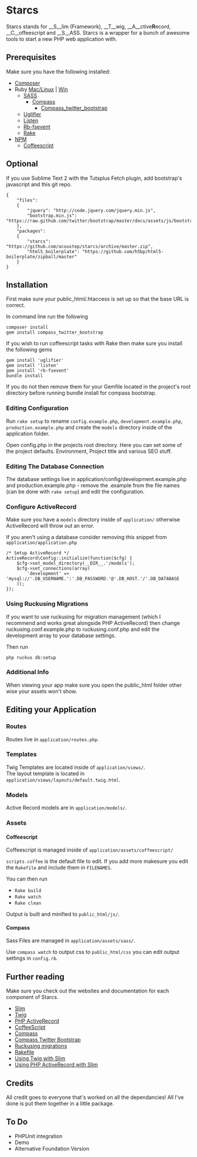 # Starcs

Starcs stands for __S__lim (Framework), __T__wig, __A__ctive**R**ecord, __C__offeescript and __S__ASS.  Starcs is a wrapper for a bunch of awesome tools to start a new PHP web application with.

## Prerequisites

Make sure you have the following installed:

* [Composer](http://getcomposer.org/)
* Ruby [Mac/Linux](https://rvm.io/) | [Win](http://rubyinstaller.org/)
	* [SASS](http://rubygems.org/gems/sass)
		* [Compass](https://rubygems.org/gems/compass)
			* [Compass_twitter_bootstrap](https://rubygems.org/gems/compass_twitter_bootstrap)
	* [Uglifier](https://github.com/lautis/uglifier)
	* [Listen](https://rubygems.org/gems/listen)
	* [Rb-fsevent](https://rubygems.org/gems/rb-fsevent)
	* [Rake](https://rubygems.org/gems/rake)
* [NPM](https://npmjs.org/)
	* [Coffeescript](https://npmjs.org/package/coffee-script)
	
## Optional

If you use Sublime Text 2 with the Tutsplus Fetch plugin, add bootstrap's javascript and this git repo.

```
{
	"files":
	{
		"jquery": "http://code.jquery.com/jquery.min.js",
		"bootstrap.min.js": "https://raw.github.com/twitter/bootstrap/master/docs/assets/js/bootstrap.min.js"
	},
	"packages":
	{
		"starcs": "https://github.com/acoustep/starcs/archive/master.zip",
		"html5_boilerplate": "https://github.com/h5bp/html5-boilerplate/zipball/master"
	}
}
```
## Installation

First make sure your public_html/.htaccess is set up so that the base URL is correct.

In command line run the following

```
composer install 
gem install compass_twitter_bootstrap
```
If you wish to run coffeescript tasks with Rake then make sure you install the following gems

```
gem install 'uglifier'
gem install 'listen'
gem install 'rb-fsevent'
bundle install
```
If you do not then remove them for your Gemfile located in the project's root directory before running bundle install for compass bootstrap.

### Editing Configuration
Run ```rake setup``` to rename ```config.example.php```, ```development.example.php```, ```production.example.php``` and create the ```models``` directory inside of the application folder.

Open config.php in the projects root directory.  Here you can set some of the project defaults.  Environment, Project title and various SEO stuff.

### Editing The Database Connection
The database settings live in application/config/development.example.php and production.example.php - remove the .example from the file names (can be done with ```rake setup```) and edit the configuration.

### Configure ActiveRecord
Make sure you have a ```models``` directory inside of ```application/``` otherwise ActiveRecord will throw out an error.

If you aren't using a database consider removing this snippet from ```application/application.php```

```
/* Setup ActiveRecord */
ActiveRecord\Config::initialize(function($cfg) {
    $cfg->set_model_directory(__DIR__.'/models');
    $cfg->set_connections(array(
        'development' => 'mysql://'.DB_USERNAME.':'.DB_PASSWORD.'@'.DB_HOST.'/'.DB_DATABASE
    ));
});
```

### Using Ruckusing Migrations 
If you want to use ruckusing for migration management (which I recommend and works great alongside PHP ActiveRecord) then change ruckusing.conf.example.php to ruckusing.conf.php and edit the development array to your database settings.

Then run
```
php ruckus db:setup
```

### Additional Info

When viewing your app make sure you open the public_html folder other wise your assets won't show.

## Editing your Application

### Routes
Routes live in ```application/routes.php```.

### Templates
Twig Templates are located inside of ```application/views/```.  
The layout template is located in ```application/views/layouts/default.twig.html```.

### Models
Active Record models are in ```application/models/```.

### Assets

#### Coffeescript 
Coffeescript is managed inside of ```application/assets/coffeescript/```

```scripts.coffee``` is the default file to edit.  If you add more makesure you edit the ```Rakefile``` and include them in ```FILENAMES```.

You can then run

* ```Rake build```
* ```Rake watch```
* ```Rake clean```

Output is built and minified to ```public_html/js/```.

#### Compass
Sass Files are managed in ```application/assets/sass/```.

Use ```compass watch``` to output css to ```public_html/css``` you can edit output settings in ```config.rb```.

## Further reading
Make sure you check out the websites and documentation for each component of Starcs.

* [Slim](http://www.slimframework.com/)
* [Twig](http://twig.sensiolabs.org/)
* [PHP ActiveRecord](http://www.phpactiverecord.org/)
* [CoffeeScript](http://coffeescript.org/)
* [Compass](http://compass-style.org/)
* [Compass Twitter Bootstrap](https://github.com/vwall/compass-twitter-bootstrap)
* [Ruckusing migrations](https://github.com/ruckus/ruckusing-migrations)
* [Rakefile](https://gist.github.com/andrewberls/3118851)
* [Using Twig with Slim](http://silentworks.co.uk/blog/development/using-twig-with-slim-framework.html)
* [Using PHP ActiveRecord with Slim](http://silentworks.co.uk/blog/development/using-phpactiverecord-with-slim-framework.html)

## Credits

All credit goes to everyone that's worked on all the dependancies! All I've done is put them together in a little package.

## To Do
* PHPUnit integration
* Demo
* Alternative Foundation Version